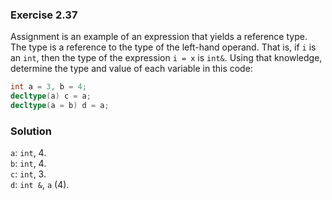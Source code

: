 ### Exercise 2.37

Assignment is an example of an expression that yields a reference type. The type
is a reference to the type of the left-hand operand. That is, if `i` is an
`int`, then the type of the expression `i = x` is `int&`. Using that knowledge,
determine the type and value of each variable in this code:

```cpp
int a = 3, b = 4;
decltype(a) c = a;
decltype(a = b) d = a;
```

### Solution

`a`: `int`, 4.  
`b`: `int`, 4.  
`c`: `int`, 3.  
`d`: `int &`, `a` (4).
